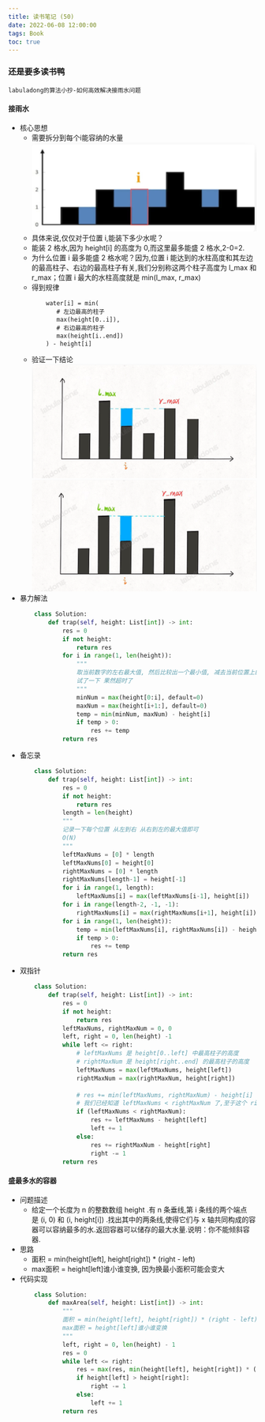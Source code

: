 ```yaml
---
title: 读书笔记 (50)
date: 2022-06-08 12:00:00
tags: Book
toc: true
---
```


### 还是要多读书鸭
    labuladong的算法小抄-如何高效解决接雨水问题

<!-- more -->

#### 接雨水
- 核心思想
    * 需要拆分到每个i能容纳的水量
    ![接雨水](/img/20220608_1.png)
    * 具体来说,仅仅对于位置 i,能装下多少水呢？
    * 能装 2 格水,因为 height[i] 的高度为 0,而这里最多能盛 2 格水,2-0=2.
    * 为什么位置 i 最多能盛 2 格水呢？因为,位置 i 能达到的水柱高度和其左边的最高柱子、右边的最高柱子有关,我们分别称这两个柱子高度为 l_max 和 r_max；位置 i 最大的水柱高度就是 min(l_max, r_max)
    * 得到规律
        ```
            water[i] = min(
               # 左边最高的柱子
               max(height[0..i]),  
               # 右边最高的柱子
               max(height[i..end]) 
            ) - height[i]
        ```
    * 验证一下结论
    ![接雨水](/img/20220608_2.png)
    ![接雨水](/img/20220608_3.png)
- 暴力解法
    ```python
        class Solution:
            def trap(self, height: List[int]) -> int:
                res = 0
                if not height:
                    return res
                for i in range(1, len(height)):
                    """
                    取当前数字的左右最大值, 然后比较出一个最小值, 减去当前位置上的数字, 加起来就是它能容纳的水
                    试了一下 果然超时了
                    """
                    minNum = max(height[0:i], default=0)
                    maxNum = max(height[i+1:], default=0)
                    temp = min(minNum, maxNum) - height[i]
                    if temp > 0:
                        res += temp
                return res
    ```
- 备忘录
    ```python
        class Solution:
            def trap(self, height: List[int]) -> int:
                res = 0
                if not height:
                    return res
                length = len(height)
                """
                记录一下每个位置 从左到右 从右到左的最大值即可
                O(N)
                """
                leftMaxNums = [0] * length
                leftMaxNums[0] = height[0]
                rightMaxNums = [0] * length
                rightMaxNums[length-1] = height[-1]
                for i in range(1, length):
                    leftMaxNums[i] = max(leftMaxNums[i-1], height[i])
                for i in range(length-2, -1, -1):
                    rightMaxNums[i] = max(rightMaxNums[i+1], height[i])
                for i in range(1, len(height)):
                    temp = min(leftMaxNums[i], rightMaxNums[i]) - height[i]
                    if temp > 0:
                        res += temp
                return res
    ```
- 双指针
    ```python
        class Solution:
            def trap(self, height: List[int]) -> int:
                res = 0
                if not height:
                    return res
                leftMaxNums, rightMaxNum = 0, 0
                left, right = 0, len(height) -1
                while left <= right:
                    # leftMaxNums 是 height[0..left] 中最高柱子的高度
                    # rightMaxNum 是 height[right..end] 的最高柱子的高度
                    leftMaxNums = max(leftMaxNums, height[left])
                    rightMaxNum = max(rightMaxNum, height[right])

                    # res += min(leftMaxNums, rightMaxNum) - height[i]
                    # 我们已经知道 leftMaxNums < rightMaxNum 了,至于这个 rightMaxNum 是不是右边最大的,不重要.重要的是 height[i] 能够装的水只和较低的 leftMaxNums 之差有关
                    if (leftMaxNums < rightMaxNum):
                        res += leftMaxNums - height[left]
                        left += 1
                    else:
                        res += rightMaxNum - height[right]
                        right -= 1
                return res
    ```

#### 盛最多水的容器
- 问题描述
    * 给定一个长度为 n 的整数数组 height .有 n 条垂线,第 i 条线的两个端点是 (i, 0) 和 (i, height[i]) .找出其中的两条线,使得它们与 x 轴共同构成的容器可以容纳最多的水.返回容器可以储存的最大水量.说明：你不能倾斜容器.
- 思路
    * 面积 = min(height[left], height[right]) * (right - left)
    * max面积 = height[left]谁小谁变换, 因为换最小面积可能会变大
- 代码实现
    ```python
        class Solution:
            def maxArea(self, height: List[int]) -> int:
                """
                面积 = min(height[left], height[right]) * (right - left)
                max面积 = height[left]谁小谁变换
                """
                left, right = 0, len(height) - 1
                res = 0
                while left <= right:
                    res = max(res, min(height[left], height[right]) * (right - left))
                    if height[left] > height[right]:
                        right -= 1
                    else:
                        left += 1
                return res
    ```

